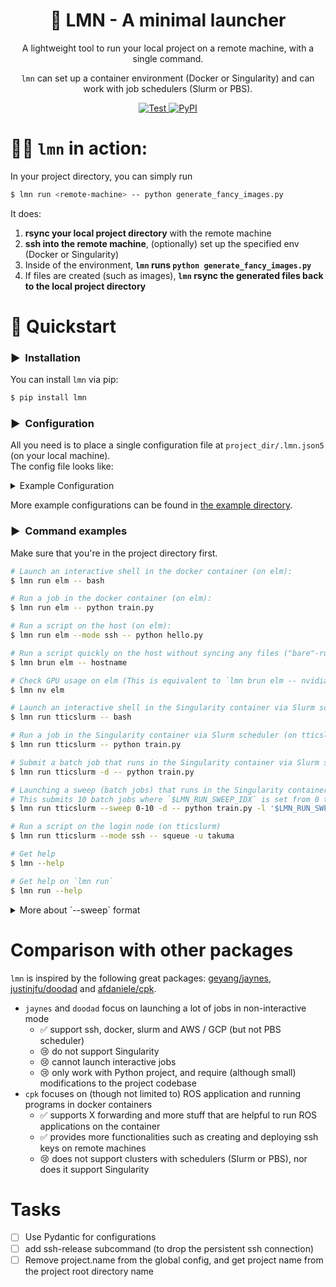 <div align="center">

# 🍋 LMN - A minimal launcher
<!-- <a href="https://github.com/takuma-yoneda/lmn/actions/workflows/python-publish-pypi.yml"> -->
<!--     <img src="https://github.com/takuma-yoneda/lmn/actions/workflows/python-publish-pypi.yml/badge.svg" alt="Publish to PyPI" /> -->
<!-- </a> -->

A lightweight tool to run your local project on a remote machine, with a single command.

`lmn` can set up a container environment (Docker or Singularity) and can work with job schedulers (Slurm or PBS).

<!-- `lmn` is a lightweight launcher. `lmn` allows you to seamlessly launch scripts across multiple remote machines. -->
<!-- A lightweight tool to rsync and execute local scripts in a remote machine. -->

<a href="https://github.com/takuma-yoneda/lmn/actions/workflows/python-run-tests.yml">
    <img src="https://github.com/takuma-yoneda/lmn/actions/workflows/python-run-tests.yml/badge.svg" alt="Test" />
</a>
<!-- <a href="https://github.com/takuma-yoneda/lmn">
    <img src="https://tokei.rs/b1/github/takuma-yoneda/lmn" alt="Total lines" />
</a> -->
<a href="https://pypi.org/project/lmn/">
    <img src="https://img.shields.io/pypi/v/lmn?logo=python&logoColor=%23cccccc" alt="PyPI" />
</a>
</div>

# 🧑‍💻 `lmn` in action:
In your project directory, you can simply run
```bash
$ lmn run <remote-machine> -- python generate_fancy_images.py
```
It does:
1. **rsync your local project directory** with the remote machine <!-- (the root of the project dir is identified by the location of `.git` or `.lmn.json5`) -->
2. **ssh into the remote machine**, (optionally) set up the specified env (Docker or Singularity)
3. Inside of the environment, **`lmn` runs `python generate_fancy_images.py`**
4. If files are created (such as images), **`lmn` rsync the generated files back to the local project directory**


# 🚀 Quickstart
### ▶️&nbsp;&nbsp;Installation
You can install `lmn` via pip:
```bash
$ pip install lmn
```
### ▶️&nbsp;&nbsp;Configuration
All you need is to place a single configuration file at `project_dir/.lmn.json5` (on your local machine).  
The config file looks like:
<details>
<summary>Example Configuration</summary>
    
```json5
{
    "project": {
        "name": "my_project",
        // What not to rsync with the remote machine:
        "exclude": [".git", ".venv", "wandb", "__pycache__"],
        // Project-specific environment variables:
        "environment": {
            "MUJOCO_GL": "egl"
        }
    },
    "machines": {
        "elm": {
            // Host information
            "host": "elm.ttic.edu",
            "user": "takuma",
            // Rsync target directory (on the remote host)
            "root_dir": "/scratch/takuma/lmn",
            // Mode: ["ssh", "docker", "slurm", "pbs", "slurm-sing", "pbs-sing"]
            "mode": "docker",
            // Docker configurations
            "docker": {
                "image": "ripl/my_transformer:latest",
                "network": "host",
                // Mount configurations (host -> container)
                "mount_from_host": {
                    "/ripl/user/takuma/project/": "/project",
                    "/dev/shm": "/dev/shm",
                },
            },
            // Host-specific environment variables
            "environment": {
                "PROJECT_DIR": "/project",
            },
        },
        "tticslurm": {
            "host": "slurm.ttic.edu",
            "user": "takuma",
            "mode": "slurm-sing",  // Running a Singularity container on a cluster with Slurm job scheduler
            "root_dir": "/share/data/ripl-takuma/lmn",
            // Slurm job configurations
            "slurm": {
                "partition": "contrib-gpu",
                "cpus_per_task": 1,
                "time": "04:00:00",
                "output": "slurm-%j.out.log",
                "error": "slurm-%j.error.log",
                "exclude": "gpu0,gpu18",
            },
            // Singularity configurations
            "singularity": {
                "sif_file": "/share/data/ripl-takuma/singularity/my_transformer.sif",
                "writable_tmpfs": true,
                "startup": "ldconfig /.singularity.d/libs",  // Command to run after starting up the container
                "mount_from_host": {
                    "/share/data/ripl-takuma/project/": "/project",
                },
            },
            "environment": {
                "PROJECT_DIR": "/project",
            }
        }
    }
}
```
</details>

More example configurations can be found in [the example directory](/example).

### ▶️&nbsp;&nbsp;Command examples
Make sure that you're in the project directory first.
```bash
# Launch an interactive shell in the docker container (on elm):
$ lmn run elm -- bash

# Run a job in the docker container (on elm):
$ lmn run elm -- python train.py

# Run a script on the host (on elm):
$ lmn run elm --mode ssh -- python hello.py

# Run a script quickly on the host without syncing any files ("bare"-run; on elm)
$ lmn brun elm -- hostname

# Check GPU usage on elm (This is equivalent to `lmn brun elm -- nvidia-smi`)
$ lmn nv elm

# Launch an interactive shell in the Singularity container via Slurm scheduler (on tticslurm)
$ lmn run tticslurm -- bash

# Run a job in the Singularity container via Slurm scheduler (on tticslurm)
$ lmn run tticslurm -- python train.py

# Submit a batch job that runs in the Singularity container via Slurm scheduler (on tticslurm)
$ lmn run tticslurm -d -- python train.py

# Launching a sweep (batch jobs) that runs in the Singularity container via Slurm scheduler (on tticslurm)
# This submits 10 batch jobs where `$LMN_RUN_SWEEP_IDX` is set from 0 to 9.
$ lmn run tticslurm --sweep 0-10 -d -- python train.py -l '$LMN_RUN_SWEEP_IDX'

# Run a script on the login node (on tticslurm)
$ lmn run tticslurm --mode ssh -- squeue -u takuma

# Get help
$ lmn --help

# Get help on `lmn run`
$ lmn run --help
```

<details>
<summary>More about `--sweep` format</summary>
    
- `--sweep 0-10`: ten jobs with `LMN_RUN_SWEEP_IDX=0`, `1` through `9`
  - Internally `lmn` simply runs `range(0, 10)`
- `--sweep 7`: a single job with `LMN_RUN_SWEEP_IDX=7`
- `--sweep 3,5,8`:  three jobs with `LMN_RUN_SWEEP_IDX=3` and `5` and `8`
</details>

<!-- # Paramiko fails in ssh-authentication?
- Make sure you can ssh manually
- Make sure to run `ssh-add <your-ssh-key>` even if you can log in manually -->

<!-- # Best practice
## Singularity
- Never install / store anything under the home directory when you build the image
- Singularity mounts host's home directory as default
- Even if you specify `--contain`, it will create an empty home directory...
-->


<!-- ## Project structure
- project-root
  - docker
    - Dockerfile
    - Makefile
  - donottransport
    - whatever large files you don't need on remote side
    
## Slurm
- If you share a directory
  - add `umask 002` in your `~/.bashrc` to allow group write permission as default -->

# Comparison with other packages
`lmn` is inspired by the following great packages: [geyang/jaynes](https://github.com/geyang/jaynes), [justinjfu/doodad](https://github.com/justinjfu/doodad) and [afdaniele/cpk](https://github.com/afdaniele/cpk).
- `jaynes` and `doodad` focus on launching a lot of jobs in non-interactive mode
  - ✅ support ssh, docker, slurm and AWS / GCP (but not PBS scheduler)
  - 😢 do not support Singularity
  - 😢 cannot launch interactive jobs
  - 😢 only work with Python project, and require (although small) modifications to the project codebase
- `cpk` focuses on (though not limited to) ROS application and running programs in docker containers
  - ✅ supports X forwarding and more stuff that are helpful to run ROS applications on the container
  - ✅ provides more functionalities such as creating and deploying ssh keys on remote machines
  - 😢 does not support clusters with schedulers (Slurm or PBS), nor does it support Singularity


# Tasks
- [ ] Use Pydantic for configurations
- [ ] add ssh-release subcommand (to drop the persistent ssh connection)
- [ ] Remove project.name from the global config, and get project name from the project root directory name
